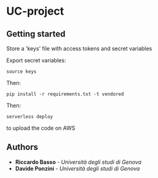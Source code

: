 # UC-project

## Getting started
Store a 'keys' file with access tokens and secret variables

Export secret variables:
```
source keys
```

Then:
```
pip install -r requirements.txt -t vendored
```


Then:
```
serverless deploy
```
to upload the code on AWS


## Authors

* **Riccardo Basso** - *Università degli studi di Genova*
* **Davide Ponzini** - *Università degli studi di Genova*

